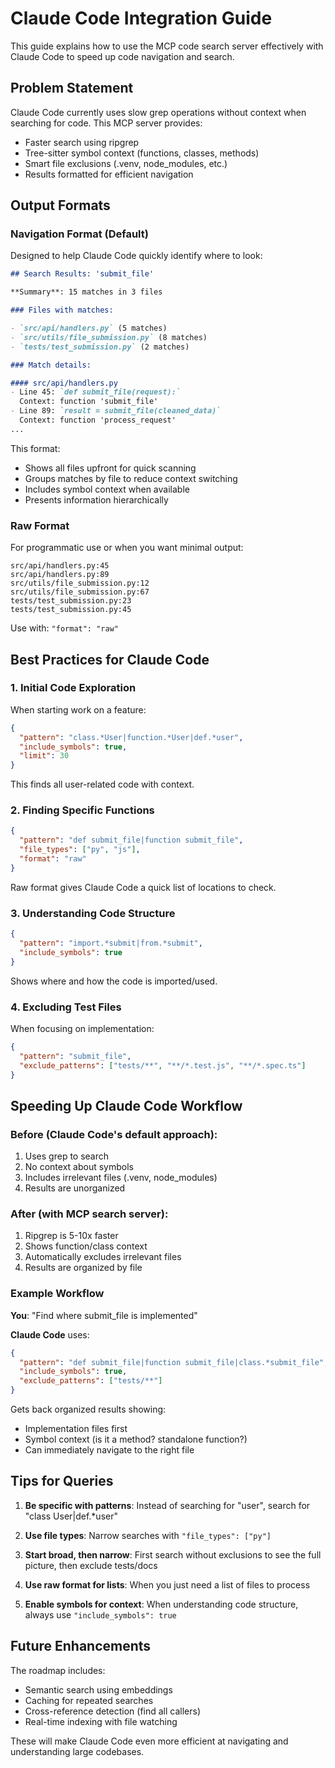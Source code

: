 # Claude Code Integration Guide

This guide explains how to use the MCP code search server effectively with Claude Code to speed up code navigation and search.

## Problem Statement

Claude Code currently uses slow grep operations without context when searching for code. This MCP server provides:
- Faster search using ripgrep
- Tree-sitter symbol context (functions, classes, methods)
- Smart file exclusions (.venv, node_modules, etc.)
- Results formatted for efficient navigation

## Output Formats

### Navigation Format (Default)

Designed to help Claude Code quickly identify where to look:

```markdown
## Search Results: 'submit_file'

**Summary**: 15 matches in 3 files

### Files with matches:

- `src/api/handlers.py` (5 matches)
- `src/utils/file_submission.py` (8 matches)  
- `tests/test_submission.py` (2 matches)

### Match details:

#### src/api/handlers.py
- Line 45: `def submit_file(request):`
  Context: function 'submit_file'
- Line 89: `result = submit_file(cleaned_data)`
  Context: function 'process_request'
...
```

This format:
- Shows all files upfront for quick scanning
- Groups matches by file to reduce context switching
- Includes symbol context when available
- Presents information hierarchically

### Raw Format

For programmatic use or when you want minimal output:

```
src/api/handlers.py:45
src/api/handlers.py:89
src/utils/file_submission.py:12
src/utils/file_submission.py:67
tests/test_submission.py:23
tests/test_submission.py:45
```

Use with: `"format": "raw"`

## Best Practices for Claude Code

### 1. Initial Code Exploration

When starting work on a feature:

```json
{
  "pattern": "class.*User|function.*User|def.*user",
  "include_symbols": true,
  "limit": 30
}
```

This finds all user-related code with context.

### 2. Finding Specific Functions

```json
{
  "pattern": "def submit_file|function submit_file",
  "file_types": ["py", "js"],
  "format": "raw"
}
```

Raw format gives Claude Code a quick list of locations to check.

### 3. Understanding Code Structure

```json
{
  "pattern": "import.*submit|from.*submit",
  "include_symbols": true
}
```

Shows where and how the code is imported/used.

### 4. Excluding Test Files

When focusing on implementation:

```json
{
  "pattern": "submit_file",
  "exclude_patterns": ["tests/**", "**/*.test.js", "**/*.spec.ts"]
}
```

## Speeding Up Claude Code Workflow

### Before (Claude Code's default approach):
1. Uses grep to search
2. No context about symbols
3. Includes irrelevant files (.venv, node_modules)
4. Results are unorganized

### After (with MCP search server):
1. Ripgrep is 5-10x faster
2. Shows function/class context
3. Automatically excludes irrelevant files
4. Results are organized by file

### Example Workflow

**You**: "Find where submit_file is implemented"

**Claude Code** uses:
```json
{
  "pattern": "def submit_file|function submit_file|class.*submit_file",
  "include_symbols": true,
  "exclude_patterns": ["tests/**"]
}
```

Gets back organized results showing:
- Implementation files first
- Symbol context (is it a method? standalone function?)
- Can immediately navigate to the right file

## Tips for Queries

1. **Be specific with patterns**: Instead of searching for "user", search for "class User|def.*user"

2. **Use file types**: Narrow searches with `"file_types": ["py"]` 

3. **Start broad, then narrow**: First search without exclusions to see the full picture, then exclude tests/docs

4. **Use raw format for lists**: When you just need a list of files to process

5. **Enable symbols for context**: When understanding code structure, always use `"include_symbols": true`

## Future Enhancements

The roadmap includes:
- Semantic search using embeddings
- Caching for repeated searches
- Cross-reference detection (find all callers)
- Real-time indexing with file watching

These will make Claude Code even more efficient at navigating and understanding large codebases.